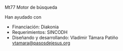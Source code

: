 
Mt77 Motor de búsqueda

Han ayudado con 
* Financiación: Diakonia
* Requerimientos: SINCODH
* Diseñando y desarrollando: Vladimir Támara Patiño vtamara@pasosdejesus.org
